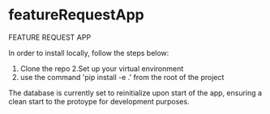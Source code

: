 # featureRequestApp

FEATURE REQUEST APP

In order to install locally, follow the steps below:

1. Clone the repo
2.Set up your virtual environment
3. use the command 'pip install -e .' from the root of the project

The database is currently set to reinitialize upon start of the app, ensuring a clean start to the protoype for development purposes.
